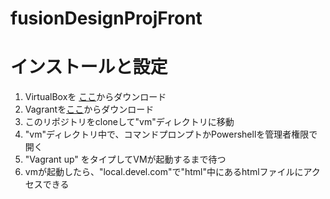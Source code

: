 # fusionDesignProjFront
# インストールと設定
1. VirtualBoxを [ここ](https://www.virtualbox.org/wiki/Downloads)からダウンロード
2. Vagrantを[ここ](https://www.vagrantup.com/downloads.html)からダウンロード
3. このリポジトリをcloneして"vm"ディレクトリに移動
4. "vm"ディレクトリ中で、コマンドプロンプトかPowershellを管理者権限で開く
5. "Vagrant up" をタイプしてVMが起動するまで待つ
6. vmが起動したら、"local.devel.com"で"html"中にあるhtmlファイルにアクセスできる